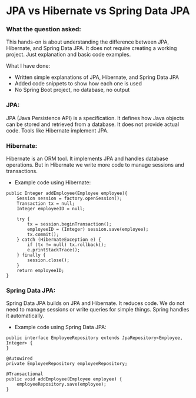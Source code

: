 # JPA vs Hibernate vs Spring Data JPA

### What the question asked:
This hands-on is about understanding the difference between JPA, Hibernate, and Spring Data JPA. It does not require creating a working project. Just explanation and basic code examples.

What I have done:
- Written simple explanations of JPA, Hibernate, and Spring Data JPA
- Added code snippets to show how each one is used
- No Spring Boot project, no database, no output

### JPA:
JPA (Java Persistence API) is a specification. It defines how Java objects can be stored and retrieved from a database. It does not provide actual code. Tools like Hibernate implement JPA.

### Hibernate:
Hibernate is an ORM tool. It implements JPA and handles database operations. But in Hibernate we write more code to manage sessions and transactions.

- Example code using Hibernate:
```
public Integer addEmployee(Employee employee){
    Session session = factory.openSession();
    Transaction tx = null;
    Integer employeeID = null;

    try {
        tx = session.beginTransaction();
        employeeID = (Integer) session.save(employee); 
        tx.commit();
    } catch (HibernateException e) {
        if (tx != null) tx.rollback();
        e.printStackTrace(); 
    } finally {
        session.close(); 
    }
    return employeeID;
}

```
### Spring Data JPA:
Spring Data JPA builds on JPA and Hibernate. It reduces code. We do not need to manage sessions or write queries for simple things. Spring handles it automatically.

- Example code using Spring Data JPA:
```
public interface EmployeeRepository extends JpaRepository<Employee, Integer> {
}
```
```
@Autowired
private EmployeeRepository employeeRepository;

@Transactional
public void addEmployee(Employee employee) {
    employeeRepository.save(employee);
}
```